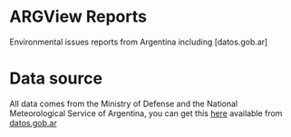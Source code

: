 # ARGView Reports
Environmental issues reports from Argentina including [datos.gob.ar]

# Data source
All data comes from the Ministry of Defense and the National Meteorological Service of Argentina, you can get this [here](https://ssl.smn.gob.ar/dpd/zipopendata.php?dato=pron5d) available from [datos.gob.ar](https://datos.gob.ar/)
